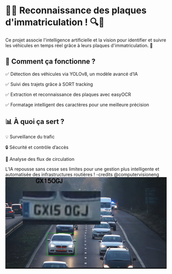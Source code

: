# 🚗📸 Reconnaissance des plaques d'immatriculation ! 🔍🔢

Ce projet associe l'intelligence artificielle et la vision pour identifier et suivre les véhicules en temps réel grâce à leurs plaques d'immatriculation. 🎯

## 🔹 Comment ça fonctionne ? 

✅ Détection des véhicules via YOLOv8, un modèle avancé d’IA 

✅ Suivi des trajets grâce à SORT tracking 

✅ Extraction et reconnaissance des plaques avec easyOCR

✅ Formatage intelligent des caractères pour une meilleure précision

## 📊 À quoi ça sert ? 

💡 Surveillance du trafic

🔒 Sécurité et contrôle d’accès 

🚦 Analyse des flux de circulation

L’IA repousse sans cesse ses limites pour une gestion plus intelligente et automatisée des infrastructures routières !
-credits @computervisioneng
![Exemple de détection](1.png)


